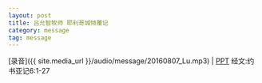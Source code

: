 ```yaml
---
layout: post
title: 吕允智牧师 耶利哥城倾覆记
category: message
tag: message
---
```


[录音]({{ site.media_url }}/audio/message/20160807_Lu.mp3) | [PPT](https://1drv.ms/p/s!AqLDbY3r4i9UhQsxw0UL14AnEd8r) 经文:约书亚记6:1-27
